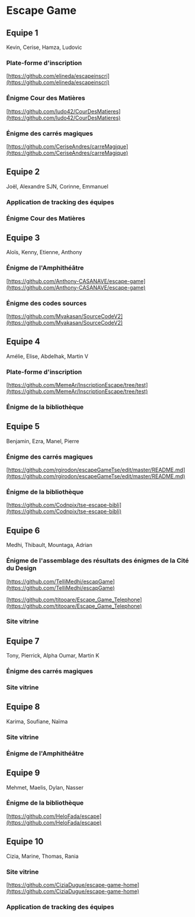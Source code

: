 # Escape Game

## Equipe 1

Kevin, Cerise, Hamza, Ludovic

### Plate-forme d'inscription

[https://github.com/elineda/escapeinscri](https://github.com/elineda/escapeinscri)

### Énigme Cour des Matières

[https://github.com/ludo42/CourDesMatieres](https://github.com/ludo42/CourDesMatieres)

### Énigme des carrés magiques

[https://github.com/CeriseAndres/carreMagique](https://github.com/CeriseAndres/carreMagique)

## Equipe 2

Joël, Alexandre SJN, Corinne, Emmanuel

### Application de tracking des équipes

### Énigme Cour des Matières

## Equipe 3

Aloïs, Kenny, Etienne, Anthony

### Énigme de l'Amphithéâtre

[https://github.com/Anthony-CASANAVE/escape-game](https://github.com/Anthony-CASANAVE/escape-game)

### Énigme des codes sources

[https://github.com/Myakasan/SourceCodeV2](https://github.com/Myakasan/SourceCodeV2)

## Equipe 4

Amélie, Elise, Abdelhak, Martin V

### Plate-forme d'inscription

[https://github.com/MemeAr/InscriptionEscape/tree/test](https://github.com/MemeAr/InscriptionEscape/tree/test)

### Énigme de la bibliothèque

## Equipe 5

Benjamin, Ezra, Manel, Pierre

### Énigme des carrés magiques

[https://github.com/rgirodon/escapeGameTse/edit/master/README.md](https://github.com/rgirodon/escapeGameTse/edit/master/README.md)

### Énigme de la bibliothèque

[https://github.com/Codnpix/tse-escape-bibli](https://github.com/Codnpix/tse-escape-bibli)

## Equipe 6

Medhi, Thibault, Mountaga, Adrian

### Énigme de l'assemblage des résultats des énigmes de la Cité du Design

[https://github.com/TelliMedhi/escapGame](https://github.com/TelliMedhi/escapGame)

[https://github.com/titooare/Escape_Game_Telephone](https://github.com/titooare/Escape_Game_Telephone)

### Site vitrine

## Equipe 7

Tony, Pierrick, Alpha Oumar, Martin K

### Énigme des carrés magiques

### Site vitrine

## Equipe 8

Karima, Soufiane, Naïma

### Site vitrine

### Énigme de l'Amphithéâtre

## Equipe 9

Mehmet, Maelis, Dylan, Nasser

### Énigme de la bibliothèque

[https://github.com/HeloFada/escape](https://github.com/HeloFada/escape)

## Equipe 10

Cizia, Marine, Thomas, Rania

### Site vitrine

[https://github.com/CiziaDugue/escape-game-home](https://github.com/CiziaDugue/escape-game-home)

### Application de tracking des équipes
